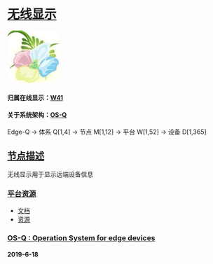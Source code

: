 ﻿# [无线显示](https://github.com/OS-Q/D281)
[![sites](OS-Q/qitas.png)](http://www.OS-Q.com)
#### 归属在线显示：[W41](https://github.com/OS-Q/W41)
#### 关于系统架构：[OS-Q](https://github.com/OS-Q/OS-Q)
Edge-Q -> 体系 Q[1,4] -> 节点 M[1,12] -> 平台 W[1,52] -> 设备 D[1,365]
## [节点描述](https://github.com/OS-Q/D281/wiki)

无线显示用于显示远端设备信息

### [平台资源](https://github.com/OS-Q/D281)

* [文档](docs/)
* [资源](src/)

### [OS-Q : Operation System for edge devices](http://www.OS-Q.com/Edge/D281)
####  2019-6-18

